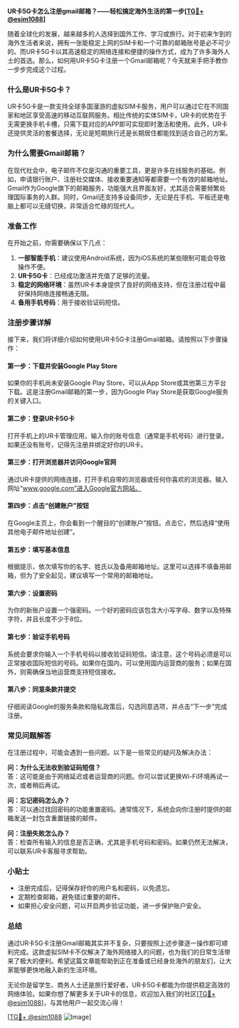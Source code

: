 **UR卡5G卡怎么注册gmail邮箱？——轻松搞定海外生活的第一步[[TG💪+ @esim1088](https://t.me/s/esim1088)]**

随着全球化的发展，越来越多的人选择到国外工作、学习或旅行。对于初来乍到的海外生活者来说，拥有一张能稳定上网的SIM卡和一个可靠的邮箱账号是必不可少的。而UR卡5G卡以其高速稳定的网络连接和便捷的操作方式，成为了许多海外人士的首选。那么，如何用UR卡5G卡注册一个Gmail邮箱呢？今天就来手把手教你一步步完成这个过程。

### **什么是UR卡5G卡？**
UR卡5G卡是一款支持全球多国漫游的虚拟SIM卡服务，用户可以通过它在不同国家和地区享受高速的移动互联网服务。相比传统的实体SIM卡，UR卡的优势在于无需更换手机卡槽，只需下载对应的APP即可实现即时激活和使用。此外，UR卡还提供灵活的套餐选择，无论是短期旅行还是长期居住都能找到适合自己的方案。

### **为什么需要Gmail邮箱？**
在现代社会中，电子邮件不仅是沟通的重要工具，更是许多在线服务的基础。例如，申请银行账户、注册社交媒体、接收重要通知等都需要一个有效的邮箱地址。Gmail作为Google旗下的邮箱服务，功能强大且界面友好，尤其适合需要频繁处理国际事务的人群。同时，Gmail还支持多设备同步，无论是在手机、平板还是电脑上都可以无缝切换，非常适合忙碌的现代人。

### **准备工作**
在开始之前，你需要确保以下几点：
1. **一部智能手机**：建议使用Android系统，因为iOS系统的某些限制可能会导致操作不便。
2. **UR卡5G卡**：已经成功激活并充值了足够的流量。
3. **稳定的网络环境**：虽然UR卡本身提供了良好的网络支持，但在注册过程中最好保持网络连接畅通无阻。
4. **备用手机号码**：用于接收验证码短信。

### **注册步骤详解**
接下来，我们将详细介绍如何使用UR卡5G卡注册Gmail邮箱。请按照以下步骤操作：

#### **第一步：下载并安装Google Play Store**
如果你的手机尚未安装Google Play Store，可以从App Store或其他第三方平台下载。这是注册Gmail邮箱的第一步，因为Google Play Store是获取Google服务的关键入口。

#### **第二步：登录UR卡5G卡**
打开手机上的UR卡管理应用，输入你的账号信息（通常是手机号码）进行登录。如果还没有账号，记得先注册并绑定好你的UR卡。

#### **第三步：打开浏览器并访问Google官网**
通过UR卡提供的网络连接，打开手机自带的浏览器或任何你喜欢的浏览器。输入网址“www.google.com”进入Google官方网站。

#### **第四步：点击“创建账户”按钮**
在Google主页上，你会看到一个醒目的“创建账户”按钮。点击它，然后选择“使用其他电子邮件地址创建”。

#### **第五步：填写基本信息**
根据提示，依次填写你的名字、姓氏以及备用邮箱地址。这里可以选择不填备用邮箱，但为了安全起见，建议填写一个常用的邮箱地址。

#### **第六步：设置密码**
为你的新账户设置一个强密码。一个好的密码应该包含大小写字母、数字以及特殊字符，并且长度不少于8位。

#### **第七步：验证手机号码**
系统会要求你输入一个手机号码以接收验证码短信。请注意，这个号码必须是可以正常接收国际短信的号码。如果你在国内，可以使用国内运营商的服务；如果在国外，则需确保当地运营商支持短信接收。

#### **第八步：同意条款并提交**
仔细阅读Google的服务条款和隐私政策后，勾选同意选项，并点击“下一步”完成注册。

### **常见问题解答**
在注册过程中，可能会遇到一些问题。以下是一些常见的疑问及解决办法：

**问：为什么无法收到验证码短信？**  
答：这可能是由于网络延迟或者运营商的问题。你可以尝试更换Wi-Fi环境再试一次，或者稍后再试。

**问：忘记密码怎么办？**  
答：可以通过找回密码的功能重置密码。通常情况下，系统会向你注册时提供的邮箱发送一封包含重置链接的邮件。

**问：注册失败怎么办？**  
答：检查所有输入的信息是否正确，尤其是手机号码和密码。如果仍然无法解决，可以联系UR卡客服寻求帮助。

### **小贴士**
- 注册完成后，记得保存好你的用户名和密码，以免遗忘。
- 定期检查邮箱，避免错过重要的邮件。
- 如果担心安全问题，可以开启两步验证功能，进一步保护账户安全。

### **总结**
通过UR卡5G卡注册Gmail邮箱其实并不复杂，只要按照上述步骤逐一操作即可顺利完成。这款虚拟SIM卡不仅解决了海外网络接入的问题，也为我们的日常生活带来了极大的便利。希望这篇文章能帮助到正在准备或已经身处海外的朋友们，让大家能够更快地融入新的生活环境。

无论你是留学生、商务人士还是旅行爱好者，UR卡5G卡都能为你提供稳定高效的网络体验。如果你想了解更多关于UR卡的信息，欢迎加入我们的社区[[TG💪+ @esim1088](https://t.me/s/esim1088)]，与其他用户一起交流心得！

[[TG💪+ @esim1088](https://t.me/s/esim1088) ![Image](https://i.postimg.cc/4NQfJmqS/Snipaste-2025-05-13-00-14-12.png)]
